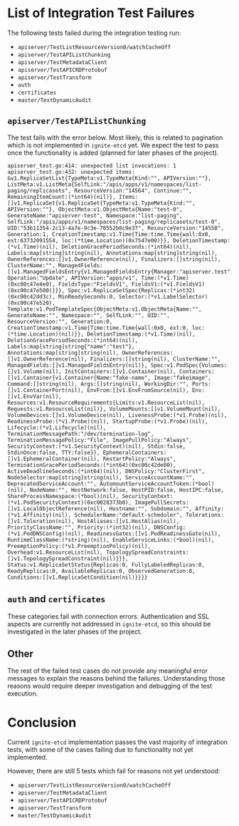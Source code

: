 # List of Integration Test Failures
The following tests failed during the integration testing run:
* `apiserver/TestListResourceVersion0/watchCacheOff`
* `apiserver/TestAPIListChunking`
* `apiserver/TestMetadataClient`
* `apiserver/TestAPICRDProtobuf`
* `apiserver/TestTransform`
* `auth`
* `certificates`
* `master/TestDynamicAudit`

## `apiserver/TestAPIListChunking`
The test fails with the error below. Most likely, this is related to pagination which is not implemented in `ignite-etcd` yet. We expect the test to pass once the functionality is added (planned for later phases of the project).

```
apiserver_test.go:414: unexpected list invocations: 1
apiserver_test.go:432: unexpected items: &v1.ReplicaSetList{TypeMeta:v1.TypeMeta{Kind:"", APIVersion:""}, ListMeta:v1.ListMeta{SelfLink:"/apis/apps/v1/namespaces/list-paging/replicasets", ResourceVersion:"14564", Continue:"", RemainingItemCount:(*int64)(nil)}, Items:[]v1.ReplicaSet{v1.ReplicaSet{TypeMeta:v1.TypeMeta{Kind:"", APIVersion:""}, ObjectMeta:v1.ObjectMeta{Name:"test-0", GenerateName:"apiserver-test", Namespace:"list-paging", SelfLink:"/apis/apps/v1/namespaces/list-paging/replicasets/test-0", UID:"53b11354-2c13-4a7e-9c3e-70552b0c9e37", ResourceVersion:"14558", Generation:1, CreationTimestamp:v1.Time{Time:time.Time{wall:0x0, ext:63732091554, loc:(*time.Location)(0x7547e00)}}, DeletionTimestamp:(*v1.Time)(nil), DeletionGracePeriodSeconds:(*int64)(nil), Labels:map[string]string(nil), Annotations:map[string]string(nil), OwnerReferences:[]v1.OwnerReference(nil), Finalizers:[]string(nil), ClusterName:"", ManagedFields:[]v1.ManagedFieldsEntry{v1.ManagedFieldsEntry{Manager:"apiserver.test", Operation:"Update", APIVersion:"apps/v1", Time:(*v1.Time)(0xc00c47e4e0), FieldsType:"FieldsV1", FieldsV1:(*v1.FieldsV1)(0xc00c47e500)}}}, Spec:v1.ReplicaSetSpec{Replicas:(*int32)(0xc00c42dd3c), MinReadySeconds:0, Selector:(*v1.LabelSelector)(0xc00c47e520), Template:v1.PodTemplateSpec{ObjectMeta:v1.ObjectMeta{Name:"", GenerateName:"", Namespace:"", SelfLink:"", UID:"", ResourceVersion:"", Generation:0, CreationTimestamp:v1.Time{Time:time.Time{wall:0x0, ext:0, loc:(*time.Location)(nil)}}, DeletionTimestamp:(*v1.Time)(nil), DeletionGracePeriodSeconds:(*int64)(nil), Labels:map[string]string{"name":"test"}, Annotations:map[string]string(nil), OwnerReferences:[]v1.OwnerReference(nil), Finalizers:[]string(nil), ClusterName:"", ManagedFields:[]v1.ManagedFieldsEntry(nil)}, Spec:v1.PodSpec{Volumes:[]v1.Volume(nil), InitContainers:[]v1.Container(nil), Containers:[]v1.Container{v1.Container{Name:"fake-name", Image:"fakeimage", Command:[]string(nil), Args:[]string(nil), WorkingDir:"", Ports:[]v1.ContainerPort(nil), EnvFrom:[]v1.EnvFromSource(nil), Env:[]v1.EnvVar(nil), Resources:v1.ResourceRequirements{Limits:v1.ResourceList(nil), Requests:v1.ResourceList(nil)}, VolumeMounts:[]v1.VolumeMount(nil), VolumeDevices:[]v1.VolumeDevice(nil), LivenessProbe:(*v1.Probe)(nil), ReadinessProbe:(*v1.Probe)(nil), StartupProbe:(*v1.Probe)(nil), Lifecycle:(*v1.Lifecycle)(nil), TerminationMessagePath:"/dev/termination-log", TerminationMessagePolicy:"File", ImagePullPolicy:"Always", SecurityContext:(*v1.SecurityContext)(nil), Stdin:false, StdinOnce:false, TTY:false}}, EphemeralContainers:[]v1.EphemeralContainer(nil), RestartPolicy:"Always", TerminationGracePeriodSeconds:(*int64)(0xc00c42de00), ActiveDeadlineSeconds:(*int64)(nil), DNSPolicy:"ClusterFirst", NodeSelector:map[string]string(nil), ServiceAccountName:"", DeprecatedServiceAccount:"", AutomountServiceAccountToken:(*bool)(nil), NodeName:"", HostNetwork:false, HostPID:false, HostIPC:false, ShareProcessNamespace:(*bool)(nil), SecurityContext:(*v1.PodSecurityContext)(0xc0028373b0), ImagePullSecrets:[]v1.LocalObjectReference(nil), Hostname:"", Subdomain:"", Affinity:(*v1.Affinity)(nil), SchedulerName:"default-scheduler", Tolerations:[]v1.Toleration(nil), HostAliases:[]v1.HostAlias(nil), PriorityClassName:"", Priority:(*int32)(nil), DNSConfig:(*v1.PodDNSConfig)(nil), ReadinessGates:[]v1.PodReadinessGate(nil), RuntimeClassName:(*string)(nil), EnableServiceLinks:(*bool)(nil), PreemptionPolicy:(*v1.PreemptionPolicy)(nil), Overhead:v1.ResourceList(nil), TopologySpreadConstraints:[]v1.TopologySpreadConstraint(nil)}}}, Status:v1.ReplicaSetStatus{Replicas:0, FullyLabeledReplicas:0, ReadyReplicas:0, AvailableReplicas:0, ObservedGeneration:0, Conditions:[]v1.ReplicaSetCondition(nil)}}}}
```

## `auth` and `certificates`
These categories fail with connection errors. Authentication and SSL aspects are currently not addressed in `ignite-etcd`, so this should be investigated in the later phases of the project.

## Other
The rest of the failed test cases do not provide any meaningful error messages to explain the reasons behind the failures. Understanding those reasons would require deeper investigation and debugging of the test execution.

# Conclusion
Current `ignite-etcd` implementation passes the vast majority of integration tests, with some of the cases failing due to functionality not yet implemented.

However, there are still 5 tests which fail for reasons not yet understood:
* `apiserver/TestListResourceVersion0/watchCacheOff`
* `apiserver/TestMetadataClient`
* `apiserver/TestAPICRDProtobuf`
* `apiserver/TestTransform`
* `master/TestDynamicAudit`

